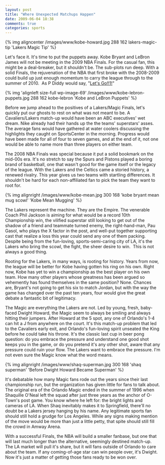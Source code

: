 ```yaml
---
layout: post
title: "Where Unexpected Matchups Happen"
date: 2009-06-04 18:38
comments: true
categories: sports
---
```

{% img aligncenter /images/www/kobe-howard.jpg 288 162 lakers-magic-tip 'Lakers Magic Tip' %}

Let's face it.  It's time to put the puppets away.  Kobe Bryant and LeBron James will not be meeting in the 2009 NBA Finals.  For the casual fan, this might be a deal-breaker, but it shouldn't be.  The sub-plots run deep.  With a solid Finals, the rejuvenation of the NBA that first broke with the 2008-2009 could build up just enough momentum to carry the league through to the summer of 2010.  As P Diddy would say, "<a href="http://twitter.com/iamdiddy/status/1977889928" target="_blank">Let's Go!!1!</a>"

<!-- more -->

{% img 'alignleft size-full wp-image-69' /images/www/kobe-lebron-puppets.jpg 288 162 kobe-lebron 'Kobe and LeBron Puppets' %}

Before we jump ahead to the positives of a Lakers/Magic Finals, let's quickly put our ghosts to rest on what was not meant to be.  A Cavaliers/Lakers match-up would have been an ABC executives' wet dream.  Nike already had their hands up the the teams' superstars' asses.  The average fans would have gathered at water coolers discussing the highlights they caught on SportsCenter in the morning.  Progress would have been made for all of four to seven games, and at the end of it, not one would be able to name more than three players on either team.

The 2008 NBA Finals was special because it put a solid bookmark on the mid-00s era.  It's no stretch to say the Spurs and Pistons played a boring brand of basketball, one that wasn't good for the game itself or the legacy of the league.  With the Lakers and the Celtics came a storied history, a renewed rivalry.  This year gives us two teams with startling differences.  It shouldn't be hard for each non-affiliated fan to pick the team they want to root for.

{% img alignright /images/www/kobe-mean.jpg 300 168 'kobe bryant mean mug scowl' 'Kobe Mean Mugging' %}

The Lakers represent the machine.  They are the Empire.  The venerable Coach Phil Jackson is aiming for what would be a record 10th Championship win, the vilified superstar still looking to get out of the shadow of a friend and teammate turned enemy, the right-hand-man, Pau Gasol, who plays the X factor in the post, and well-put together supporting cast that realize a loss this year could send any one of them packing.  Despite being from the fun-loving, sports-semi-caring city of LA, it's the Lakers who bring the scowl, the fight, the sheer desire to win.   This is not always a good thing.

Rooting for the Lakers, in many ways, is rooting for history.  Years from now, the league will be better for Kobe having gotten his ring on his own.  Right now, Kobe has yet to win a championship as the best player on his own team.  How many other players whose greatness has been argued so vehemently has found themselves in the same position?  None.  Chances are, Bryant's not going to get his six to match Jordan, but with the way the game has changed over the past ten years, four would give the great debate a fantastic bit of legitimacy.

The Magic are everything the Lakers are not.  Led by young, fresh, baby-faced Dwight Howard, the Magic seem to always be smiling and always hitting their jumpers.  After Howard at the 5 spot, any one of Orlando's 1-4 can hit a J from anywhere on the court.  It's this match-up problem that led to the Cavaliers early exit, and Orlando's fun-loving spirit unseated the King before he could take his throne.  It's the classic last cup in beer pong question: do you embrace the pressure and understand one good shot keeps you in the game, or do you pretend it's any other shot, aware that any pressure could ruin your flow.  The Lakers want to embrace the pressure.  I'm not even sure the Magic know what the word means.

{% img alignright /images/www/shaq-superman.jpg 300 168 'shaq superman' 'Before Dwight Howard Became Superman' %}

It's debatable how many Magic fans rode out the years since their last championship run, but the organization has given little for fans to talk about.  The original era of the Orlando Magic ended in the summer of 1996 when Shaquille O'Neal left the squad after just three years as the anchor of O-Town's post game.  You know where he left for: the bright lights and cameras of LA.  When Shaq inevitably makes it to Springfield, there'll no doubt be a Lakers jersey hanging by his name.  Any legitimate sports fan should still hold a grudge for Los Angeles.  While any signs making mention of the move would be more than just a little petty, that spite should still fill the crowd in Amway Arena.

With a successful Finals, the NBA will build a smaller fanbase, but one that will last much longer than the alternative, seemingly destined match-up.  The LA market will pull it's share, but it will fans outside of Orlando to care about the team.  If any coming-of-age star can win people over, it's Dwight.  Now it's just a matter of getting those fans ready to be won over.